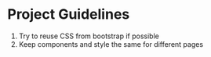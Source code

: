 # Project Guidelines
    
1. Try to reuse CSS from bootstrap if possible
2. Keep components and style the same for different pages